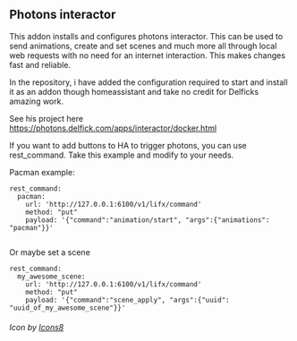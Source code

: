 ## Photons interactor

This addon installs and configures photons interactor. This can be used to send animations, create and set scenes and much more all through local web requests with no need for an internet interaction. This makes changes fast and reliable.

In the repository, i have added the configuration required to start and install it as an addon though homeassistant and take no credit for Delficks  amazing work. 

See his project here https://photons.delfick.com/apps/interactor/docker.html

If you want to add buttons to HA to trigger photons, you can use rest_command. Take this example and modify to your needs.

Pacman example:
```
rest_command:
  pacman:
    url: 'http://127.0.0.1:6100/v1/lifx/command'
    method: "put"
    payload: '{"command":"animation/start", "args":{"animations": "pacman"}}'
    
```
Or maybe set a scene
```
rest_command:
  my_awesome_scene:
    url: 'http://127.0.0.1:6100/v1/lifx/command'
    method: "put"
    payload: '{"command":"scene_apply", "args":{"uuid": "uuid_of_my_awesome_scene"}}'
```

###### Icon by [Icons8](https://icons8.com/icon/YScTDpKhMxMC/smart-home-automation)
